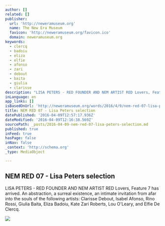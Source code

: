 ```yaml
---
author: []
related: []
publisher:
  url: 'http://neweramuseum.org'
  name: The New Era Museum
  favicon: 'http://neweramuseum.org/favicon.ico'
  domain: neweramuseum.org
keywords:
  - clercq
  - badoiu
  - eliza
  - elfie
  - afonso
  - zari
  - debout
  - baita
  - giulia
  - clarisse
description: "LISA PETERS - RED FOUNDER AND NEM ARTIST RED Lovers, Feature 7 has arrived. An abstraction, a surreal existence, an intimate invitation from afar into the souls of the following artists: Clarisse Debout, Isabel Afonso, Rino Rossi, Giulia Baita, Eliza Badoiu, Kate Zari Roberts, Lou O'Leary, and Elfie De Clercq."
inLanguage: en
app_links: []
isBasedOnUrl: 'http://neweramuseum.org/words/2016/4/9/nem-red-07-lisa-peters-selection'
title: NEM RED 07 - Lisa Peters selection
datePublished: '2016-04-09T12:57:17.936Z'
dateModified: '2016-04-09T12:16:38.569Z'
sourcePath: _posts/2016-04-09-nem-red-07-lisa-peters-selection.md
published: true
inFeed: true
hasPage: false
inNav: false
_context: 'http://schema.org'
_type: MediaObject

---
```

<article style=""><h1>NEM RED 07 - Lisa Peters selection</h1><p>LISA PETERS - RED FOUNDER AND NEM ARTIST RED Lovers, Feature 7 has arrived. An abstraction, a surreal existence, an intimate invitation from afar into the souls of the following artists: Clarisse Debout, Isabel Afonso, Rino Rossi, Giulia Baita, Eliza Badoiu, Kate Zari Roberts, Lou O'Leary, and Elfie De Clercq.</p><img src="http://static1.squarespace.com/static/50e5b834e4b0837383d7bb18/50e5b834e4b0837383d7bb1f/5708f20dc6fc08eb82385684/1460204177885/12936617_10206077659483920_9082379527249576109_n.jpg?format=1000w" /></article>